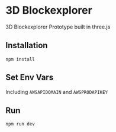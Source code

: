 # 3D Blockexplorer

3D Blockexplorer Prototype built in three.js

## Installation

```
npm install
```
## Set Env Vars
Including ```AWSAPIDOMAIN``` and ```AWSPRODAPIKEY```
## Run
```
npm run dev
```